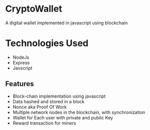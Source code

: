 # CryptoWallet
A digital wallet implemented in javascript using blockchain

# Technologies Used

 - NodeJs
 - Express
 - Javscript
 
 ## Features
 
 - Block-chain implementation using javascript
 - Data hashed and stored in a block
 - Nonce aka Proof Of Work
 - Multiple network nodes in the blockchain, with synchronization
 - Wallet for Each user with private and public Key
 - Reward transaction for miners

 


